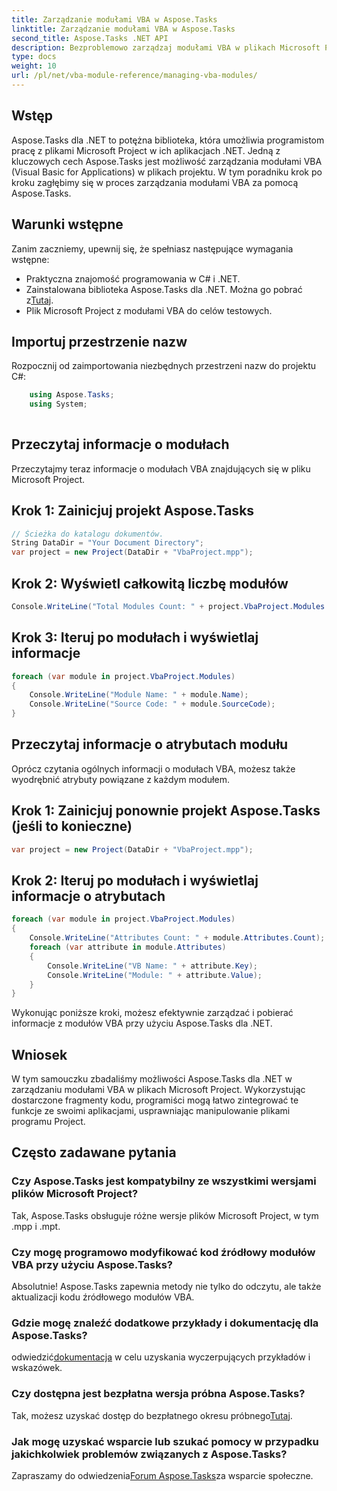 ```yaml
---
title: Zarządzanie modułami VBA w Aspose.Tasks
linktitle: Zarządzanie modułami VBA w Aspose.Tasks
second_title: Aspose.Tasks .NET API
description: Bezproblemowo zarządzaj modułami VBA w plikach Microsoft Project za pomocą Aspose.Tasks dla .NET. Zapoznaj się ze wskazówkami krok po kroku i usprawnij przepływ pracy programistycznej.
type: docs
weight: 10
url: /pl/net/vba-module-reference/managing-vba-modules/
---
```

## Wstęp
Aspose.Tasks dla .NET to potężna biblioteka, która umożliwia programistom pracę z plikami Microsoft Project w ich aplikacjach .NET. Jedną z kluczowych cech Aspose.Tasks jest możliwość zarządzania modułami VBA (Visual Basic for Applications) w plikach projektu. W tym poradniku krok po kroku zagłębimy się w proces zarządzania modułami VBA za pomocą Aspose.Tasks.
## Warunki wstępne
Zanim zaczniemy, upewnij się, że spełniasz następujące wymagania wstępne:
- Praktyczna znajomość programowania w C# i .NET.
-  Zainstalowana biblioteka Aspose.Tasks dla .NET. Można go pobrać z[Tutaj](https://releases.aspose.com/tasks/net/).
- Plik Microsoft Project z modułami VBA do celów testowych.
## Importuj przestrzenie nazw
Rozpocznij od zaimportowania niezbędnych przestrzeni nazw do projektu C#:
```csharp
    using Aspose.Tasks;
    using System;
    
```
## Przeczytaj informacje o modułach
Przeczytajmy teraz informacje o modułach VBA znajdujących się w pliku Microsoft Project.
## Krok 1: Zainicjuj projekt Aspose.Tasks
```csharp
// Ścieżka do katalogu dokumentów.
String DataDir = "Your Document Directory";
var project = new Project(DataDir + "VbaProject.mpp");
```
## Krok 2: Wyświetl całkowitą liczbę modułów
```csharp
Console.WriteLine("Total Modules Count: " + project.VbaProject.Modules.Count);
```
## Krok 3: Iteruj po modułach i wyświetlaj informacje
```csharp
foreach (var module in project.VbaProject.Modules)
{
    Console.WriteLine("Module Name: " + module.Name);
    Console.WriteLine("Source Code: " + module.SourceCode);
}
```
## Przeczytaj informacje o atrybutach modułu
Oprócz czytania ogólnych informacji o modułach VBA, możesz także wyodrębnić atrybuty powiązane z każdym modułem.
## Krok 1: Zainicjuj ponownie projekt Aspose.Tasks (jeśli to konieczne)
```csharp
var project = new Project(DataDir + "VbaProject.mpp");
```
## Krok 2: Iteruj po modułach i wyświetlaj informacje o atrybutach
```csharp
foreach (var module in project.VbaProject.Modules)
{
    Console.WriteLine("Attributes Count: " + module.Attributes.Count);
    foreach (var attribute in module.Attributes)
    {
        Console.WriteLine("VB Name: " + attribute.Key);
        Console.WriteLine("Module: " + attribute.Value);
    }
}
```
Wykonując poniższe kroki, możesz efektywnie zarządzać i pobierać informacje z modułów VBA przy użyciu Aspose.Tasks dla .NET.
## Wniosek
W tym samouczku zbadaliśmy możliwości Aspose.Tasks dla .NET w zarządzaniu modułami VBA w plikach Microsoft Project. Wykorzystując dostarczone fragmenty kodu, programiści mogą łatwo zintegrować te funkcje ze swoimi aplikacjami, usprawniając manipulowanie plikami programu Project.

## Często zadawane pytania
### Czy Aspose.Tasks jest kompatybilny ze wszystkimi wersjami plików Microsoft Project?
Tak, Aspose.Tasks obsługuje różne wersje plików Microsoft Project, w tym .mpp i .mpt.
### Czy mogę programowo modyfikować kod źródłowy modułów VBA przy użyciu Aspose.Tasks?
Absolutnie! Aspose.Tasks zapewnia metody nie tylko do odczytu, ale także aktualizacji kodu źródłowego modułów VBA.
### Gdzie mogę znaleźć dodatkowe przykłady i dokumentację dla Aspose.Tasks?
 odwiedzić[dokumentacja](https://reference.aspose.com/tasks/net/) w celu uzyskania wyczerpujących przykładów i wskazówek.
### Czy dostępna jest bezpłatna wersja próbna Aspose.Tasks?
 Tak, możesz uzyskać dostęp do bezpłatnego okresu próbnego[Tutaj](https://releases.aspose.com/).
### Jak mogę uzyskać wsparcie lub szukać pomocy w przypadku jakichkolwiek problemów związanych z Aspose.Tasks?
 Zapraszamy do odwiedzenia[Forum Aspose.Tasks](https://forum.aspose.com/c/tasks/15)za wsparcie społeczne.